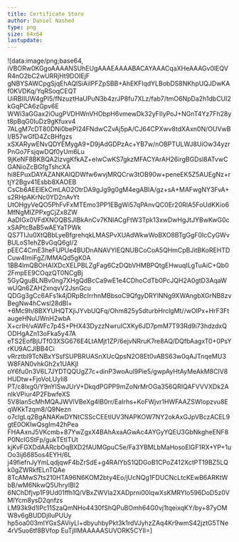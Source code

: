 ```yaml
---
title: Certificate Store
author: Daniel Nashed
type: png
size: 64x64
lastupdate: 
---
```

![data:image/png;base64,
iVBORw0KGgoAAAANSUhEUgAAAEAAAABACAYAAACqaXHeAAAGv0lEQVR4nO2bC2wURRjHt9DOIEjF
gNBYSAWCpgSjqEhAQISiAiIPFZpSBB+AhEKFlqdYLBobDS8NKhpUQJDwKAf0KVDKq/YqRSoqCEQT
UiRBIIUW4gPI5/fNzuztHaUPuN3b4zrJP8fu7XLz/fab7/tmO6NpDa2h1dbCUI2kGqPCA6zGpv6E
WWi3aGGax2iOugPVDHWnVHObpH6vmewDk32yFIIyPoJ+NGnT4Yz7Fh28yt8pBqG0IuDz9gKfuxv4
7ALgM7cDT80DNi0bePI24FNdwCZvAj5pA/CJ64CPXwv8tdXAxn0N/OUVwBI/B57wGfD4ZcBHfgzs
xSXARywENvQDYEMygA9+D9jAdGDPzAc+YB7w/nOBPTULWJ8UiOw34yzrPnGo7FsjqwDQf0yUm6Lu
9jKeNF8BKBQA2IzvgKfkAZ+eIwCwKS7gkzMFACYArAH26irgBGDsl8ATvwCGANioZcBGfgTshcXA
hi8EPuxDAYAZANKAIQDWfw6wvjMRQCrw3tOB90w+peneEK5Z5AUEgNz+rtjY2Bgv41Esbb8XAOEB
CsCb6AEEIEkCmLAO2OtrDA9gJg9g0gM4egABIA/gz+sA+MAFwgNY3FvA+s2RHpAKrNc0YD2nAvYt
UtOHgyVeQO5PhFvFxMTEmo3PP1EBgWi57qPAnvQC0Er20RIA5FoUdKKio6MfNgMIZPPxgCjZx8ZW
AaDIGx0VFdXNOQBSJIBkAnCv7KNlACgFtW3Tpk13xwDwHgJtJYBwKwG0cxSAPtcBaB5wAEYaTPWk
QS7TIJu0XtQBbLyeBfgrehqkLMASPvXUAdWkwWoBXO8BTgGgF0IcCyGWvBULoS1ehZBvGqQ6gI/2
pEEC4CmE3heFUPUe4BUDnANAVYIEQNUBCoCoA5QHmCpBJitBKoREHTDCuw4ImiFgZ/MMAQd5gK0A
1BB4ImQBOHAIXDcXELPBLZgFag6CzDQbVHMBPQtgEHwuqILgTuAiC+Qb02FmpEE9COqzQT0NCgBj
5GyQguBLNBv0ng7XHgQdBcCa9wE1e4CDhoCdTb0PcJQH2A0gtD3AqaWwUQn6ZAH2xnqvV2JsnGcu
QDGg3gCc6AFs1k4jDRpBcIrrhnMBbsoC9QfgyDRYINNg9XWAngbXGrNB8zvBegNw4hCwsl28dBl+
+6Mc9h/8BXYUHQTXjiJYvbUQFq/Ohm825y5dturbHrclgMt//wOlPx+HrF3FtaugeHNuUWnH2wbA
X+crIH/vAWFc7p4S+PHX43DyzzNwruICXKy6JD7pmM7T93Rd9i73hdzdxQODHgAZn13oFka5y47A
eTS2EofBjUTf03XSG676E4LtAMjt1ZP/6ejvNRruK7re8AQ/DQfbAagxT0+0PsYrKU9ACJlBB4Ci
vRrztbl9TcNBxYSsfSUPBRUASnXUcQpsN2O8Et0vABS63w0qAJTnqeMU3W8FAN0vhkGh2x1UAKjI
oY6fu0n3V6L7JYDTQQUgZ7c+dinP3woAul9Pie5/gwpAyHtAyMeAkM8CIV8HUDtw+FjoVoLUyIi8
PT/c8lxg0/Y9nYISwJUrV+DkqdPGPP9mZoNrMrOGa356QRIQAFVVVXDk2AnIkVPiur4P2FbwfeXS
5V8lan5cMhMQAJWVlVBeXg4lB0rr/EaIrhs+KoFWjvr1HWFAAZSWlopzvu8EqWKkTzqm8/Q9Nezn
o7clgLq2BgANAKwDYNtCSScCEEtlUV3NAPKOW7NY2okAxGJpVBczACEL9gtE0OKIwQsgIm42hPea
FHAAxnJ5VKcmb+87YwZgxX4BAhAxaAGwAc4AYGyYQEU3GbNkgheENF8P0NcIGStFp/gukTEtlTUt
kjKvFGXDdAARcbOqBXD2fAUMGpuC5e/Fa3YBMLbMaHosoElGF1RX+YP+1uOo3ij6685os4EYH/6L
j49fiefnJyYmLqdjqwF4bZrSdE+g4RAlYbS1QDGoB1CPoZ412XctPT19BZ5LQk0gZWRkfELnTQAe
8TcAMwS7ts210HTA96N6KOM2bty4Eo/jUcNQg1FDUCNcLtcKEwB6ARKtWbB/wM6NkwQ5UhryIBl2
6NChDfjvp1F9Ud01ffh1Q/VBxZWVla2XADprni00lqwXsKMRYIo596DoD5z0VMlYcm8ysD2qnfzs
LM93k9d1lPc11SzaQmNHo4430fShQPuBOmh64G0vj1tqeixqKY/by+87yOMW8v6gBUDDjIIuPUUy
hp5oa003mIYGxSAViyLl+dbyuhbyPkt3k1rdVJyhzZAq4Kr9wmS42jztG5TNe4rV5uo6tf8BVfop
EuTjIIMAAAAASUVORK5CYII=]
